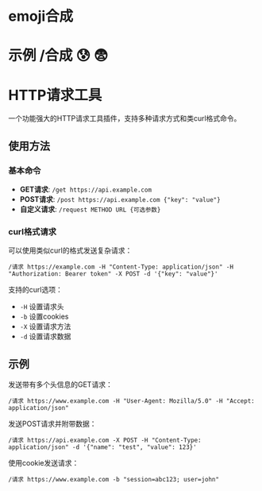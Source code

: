 # emoji合成
# 示例 /合成 😰 😨

# HTTP请求工具

一个功能强大的HTTP请求工具插件，支持多种请求方式和类curl格式命令。

## 使用方法

### 基本命令

- **GET请求**: `/get https://api.example.com`
- **POST请求**: `/post https://api.example.com {"key": "value"}`
- **自定义请求**: `/request METHOD URL {可选参数}`

### curl格式请求

可以使用类似curl的格式发送复杂请求：

```
/请求 https://example.com -H "Content-Type: application/json" -H "Authorization: Bearer token" -X POST -d '{"key": "value"}'
```

支持的curl选项：
- `-H` 设置请求头
- `-b` 设置cookies
- `-X` 设置请求方法
- `-d` 设置请求数据

## 示例

发送带有多个头信息的GET请求：
```
/请求 https://www.example.com -H "User-Agent: Mozilla/5.0" -H "Accept: application/json"
```

发送POST请求并附带数据：
```
/请求 https://api.example.com -X POST -H "Content-Type: application/json" -d '{"name": "test", "value": 123}'
```

使用cookie发送请求：
```
/请求 https://www.example.com -b "session=abc123; user=john"
```
